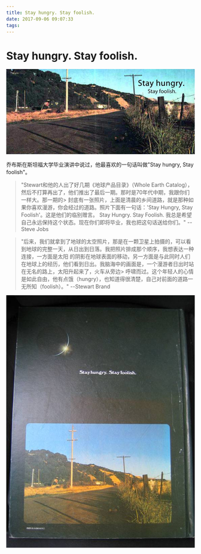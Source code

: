 ```yaml
---
title: Stay hungry. Stay foolish.
date: 2017-09-06 09:07:33
tags: 
---
```


# Stay hungry. Stay foolish.

![stay-hungry-stay-foolish](/img/Stay-hungry-Stay-foolish.jpg)

乔布斯在斯坦福大学毕业演讲中说过，他最喜欢的一句话叫做"Stay hungry, Stay foolish"。
<!-- more -->

> "Stewart和他的人出了好几期《地球产品目录》（Whole Earth Catalog），然后不打算再出了，他们推出了最后一期。那时是70年代中期，我跟你们一样大。那一期的>  封底有一张照片，上面是清晨的乡间道路，就是那种如果你喜欢漫游，你会经过的道路。照片下面有一句话：'Stay Hungry, Stay Foolish'。这是他们的临别赠言。
>  Stay Hungry. Stay Foolish. 我总是希望自己永远保持这个状态。现在你们即将毕业，我也把这句话送给你们。"
>                                                                                                --Steve Jobs


> "后来，我们就拿到了地球的太空照片，那是在一颗卫星上拍摄的，可以看到地球的完整一天，从日出到日落。我把照片排成那个顺序，我想表达一种连接，一方面是太阳
> 的阴影在地球表面的移动，另一方面是与此同时人们在地球上的经历，他们看到日出。我脑海中的画面是，一个漫游者日出时站在无名的路上，太阳升起来了，火车从旁边> 呼啸而过。这个年轻人的心情是如此自由，他有点饿（hungry），也知道得很清楚，自己对前面的道路一无所知（foolish）。"
>                                                                                               --Stewart Brand

![地球产品目录 Cover](/img/地球产品目录cover.jpg)
